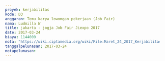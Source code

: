 ```yaml
---
proyek: kerjabilitas
kode: D3
anggaran: Temu karya lowongan pekerjaan (Job Fair)
nama: Ludmilla W
title: jakarta - jogja Job Fair Jiexpo 2017
date: 2017-03-24
biaya: 1144000
nota: "https://wiki.ciptamedia.org/wiki/File:Maret_24_2017_Kerjabilitas_D3_jakarta_jogja_jiexpo_ludmilla.png"
tanggalpelunasan: 2017-03-24
notapelunasan:
---
```


